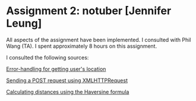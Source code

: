 # Assignment 2: notuber [Jennifer Leung]

All aspects of the assignment have been implemented.
I consulted with Phil Wang (TA).
I spent approximately 8 hours on this assignment.


I consulted the following sources:

[Error-handling for getting user's location](https://www.w3schools.com/html/html5_geolocation.asp)

[Sending a POST request using XMLHTTPRequest](https://stackoverflow.com/questions/9713058/send-post-data-using-xmlhttprequest)

[Calculating distances using the Haversine formula](https://stackoverflow.com/questions/14560999/using-the-haversine-formula-in-javascript)
